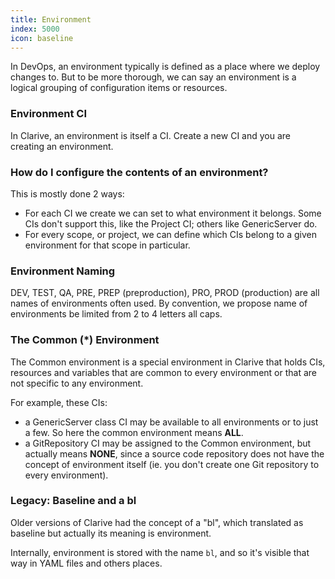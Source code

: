 ```yaml
---
title: Environment
index: 5000
icon: baseline
---
```


In DevOps, an environment typically is defined as a place
where we deploy changes to. But to be more thorough,
we can say an environment is a logical grouping of
configuration items or resources.

### Environment CI

In Clarive, an environment is itself a CI. Create a new CI
and you are creating an environment.

### How do I configure the contents of an environment?

This is mostly done 2 ways:

- For each CI we create we can set to what environment it belongs. Some
CIs don't support this, like the Project CI; others like GenericServer do.
- For every scope, or project, we can define which CIs belong
to a given environment for that scope in particular.

### Environment Naming

DEV, TEST, QA, PRE, PREP (preproduction), PRO, PROD (production)
are all names of environments often used. By convention, we
propose name of environments be limited from 2 to 4 letters all
caps.

### The Common (*) Environment

The Common environment is a special
environment in Clarive that holds
CIs, resources and variables that are common to
every environment or that are not specific to
any environment.

For example, these CIs:

- a GenericServer class CI may be available to all environments or to
just a few. So here the common environment means **ALL**.
- a GitRepository CI may be assigned to the Common environment, but
actually means **NONE**, since a source code repository does not have the
concept of environment itself (ie. you don't create one Git repository
to every environment).

### Legacy: Baseline and a bl

Older versions of Clarive had the
concept of a "bl", which translated as baseline
but actually its meaning is environment.

Internally, environment is stored with the name `bl`, and
so it's visible that way in YAML files and others places.
